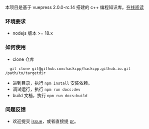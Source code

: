 本项目是基于 vuepress 2.0.0-rc.14 搭建的 c++ 编程知识库。[在线阅读](https://lucas-hliu.github.io)

### 环境要求
- nodejs 版本 >= 18.x

### 如何使用
- clone 仓库
``` shell
  git clone git@github.com:hackcpp/hackcpp.github.io.git /path/to/targetdir
```
- 进到目录，执行 `npm install` 安装依赖。
- 调试运行，执行 `npm run docs:dev`
- build 文档，执行 `npm run docs:build`
  
### 问题反馈
- 欢迎提交 [issue](https://github.com/hackcpp/hackcpp.github.io/issues)，或者直接提 [pr](https://github.com/hackcpp/hackcpp.github.io/pulls)。
